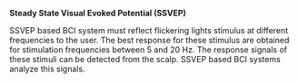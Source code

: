 **Steady State Visual Evoked Potential (SSVEP)**

SSVEP based BCI system must reflect flickering lights stimulus at different frequencies to the user. The best response for these stimulus are obtained for stimulation frequencies between 5 and 20 Hz. The response signals of these stimuli can be detected from the scalp. SSVEP based BCI systems analyze this signals.
